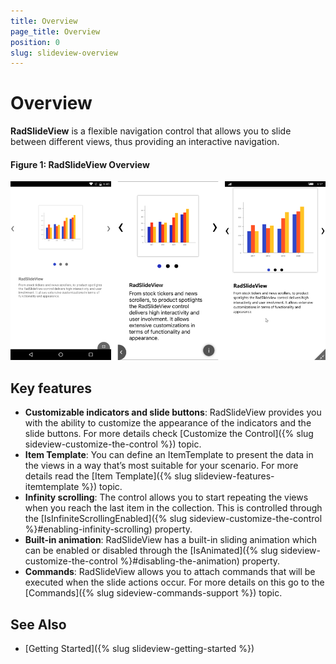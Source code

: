 ```yaml
---
title: Overview
page_title: Overview
position: 0
slug: slideview-overview
---
```


# Overview

**RadSlideView** is a flexible navigation control that allows you to slide between different views, thus providing an interactive navigation.

#### Figure 1: RadSlideView Overview

![RadSlideView example](images/slideview-overview.png)  

## Key features

* **Customizable indicators and slide buttons**: RadSlideView provides you with the ability to customize the appearance of the indicators and the slide buttons. For more details check [Customize the Control]({% slug sideview-customize-the-control %}) topic.
* **Item Template**: You can define an ItemTemplate to present the data in the views in a way that’s most suitable for your scenario. For more details read the [Item Template]({% slug slideview-features-itemtemplate %}) topic.
* **Infinity scrolling**: The control allows you to start repeating the views when you reach the last item in the collection. This is controlled through the [IsInfiniteScrollingEnabled]({% slug sideview-customize-the-control %}#enabling-infinity-scrolling) property.
* **Built-in animation**: RadSlideView has a built-in sliding animation which can be enabled or disabled through the [IsAnimated]({% slug sideview-customize-the-control %}#disabling-the-animation) property.
* **Commands**: RadSlideView allows you to attach commands that will be executed when the slide actions occur. For more details on this go to the [Commands]({% slug sideview-commands-support %}) topic.

## See Also

- [Getting Started]({% slug slideview-getting-started %})
